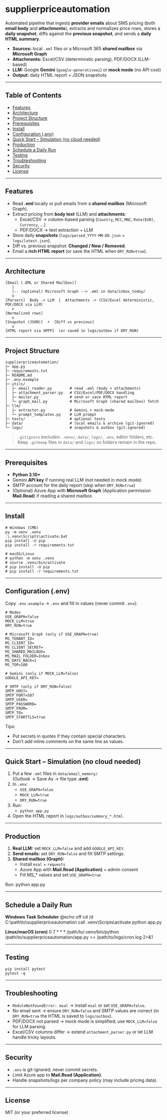 # supplierpriceautomation

Automated pipeline that ingests **provider emails** about SMS pricing (both **email body** and **attachments**), extracts and normalizes price rows, stores a **daily snapshot**, diffs against the **previous snapshot**, and sends a **daily HTML summary**.

- **Sources:** local `.eml` files or a Microsoft 365 **shared mailbox** via **Microsoft Graph**
- **Attachments:** Excel/CSV (deterministic parsing), PDF/DOCX (LLM-based)
- **LLM:** Google **Gemini** (`google-generativeai`) or **mock mode** (no API cost)
- **Output:** daily HTML report + JSON snapshots

---

## Table of Contents
- [Features](#features)
- [Architecture](#architecture)
- [Project Structure](#project-structure)
- [Prerequisites](#prerequisites)
- [Install](#install)
- [Configuration (.env)](#configuration-env)
- [Quick Start – Simulation (no cloud needed)](#quick-start--simulation-no-cloud-needed)
- [Production](#production)
- [Schedule a Daily Run](#schedule-a-daily-run)
- [Testing](#testing)
- [Troubleshooting](#troubleshooting)
- [Security](#security)
- [License](#license)

---

## Features
- Read **.eml** locally or pull emails from a **shared mailbox** (Microsoft Graph).
- Extract pricing from **body text** (LLM) and **attachments**:
  - Excel/CSV → column-based parsing (`Country`, `MCC`, `MNC`, `Rate(EUR)`, `Currency`, …)
  - PDF/DOCX → text extraction + LLM
- Store daily **snapshots** (`logs/parsed_YYYY-MM-DD.json` + `logs/latest.json`).
- Diff vs. previous snapshot: **Changed / New / Removed**.
- Email a **rich HTML report** (or save the HTML when `DRY_RUN=true`).

---

## Architecture
    [Email (.EML or Shared Mailbox)]
       |
       |-- (optional) Microsoft Graph --> .eml in data/inbox_today/
       v
    [Parsers]  Body -> LLM  |  Attachments -> (CSV/Excel deterministic, PDF/DOCX via LLM)
       v
    [Normalized rows]
       v
    [Snapshot (JSON)]  +  [Diff vs previous]
       v
    [HTML report via SMTP]  (or saved in logs/outbox if DRY_RUN)

---

## Project Structure
    supplierpriceautomation/
    ├─ app.py
    ├─ requirements.txt
    ├─ README.md
    ├─ .env.example
    ├─ utils/
    │  ├─ email_reader.py        # read .eml (body + attachments)
    │  ├─ attachment_parser.py   # CSV/Excel/PDF/DOCX handling
    │  ├─ mailer.py              # send or save HTML report
    │  └─ graph_mail.py          # Microsoft Graph (shared mailbox) fetch
    ├─ llm/
    │  ├─ extractor.py           # Gemini + mock-mode
    │  └─ prompt_templates.py    # LLM prompt
    ├─ tests/                    # optional tests
    ├─ data/                     # local emails & archive (git-ignored)
    └─ logs/                     # snapshots & outbox (git-ignored)

> `.gitignore` excludes: `.venv/`, `data/`, `logs/`, `.env`, editor folders, etc.  
> Keep `.gitkeep` files in `data/` and `logs/` so folders remain in the repo.

---

## Prerequisites
- **Python 3.10+**
- Gemini **API key** if running real LLM (not needed in mock mode)
- SMTP account for the daily report (skip when `DRY_RUN=true`)
- (Optional) Azure App with **Microsoft Graph** (Application permission **Mail.Read**) if reading a shared mailbox

---

## Install
    # Windows (CMD)
    py -m venv .venv
    .\.venv\Scripts\activate.bat
    pip install -U pip
    pip install -r requirements.txt

    # macOS/Linux
    # python -m venv .venv
    # source .venv/bin/activate
    # pip install -U pip
    # pip install -r requirements.txt

---

## Configuration (.env)
Copy `.env.example` → `.env` and fill in values (never commit `.env`):

    # Modes
    USE_GRAPH=false
    MOCK_LLM=true
    DRY_RUN=true

    # Microsoft Graph (only if USE_GRAPH=true)
    MS_TENANT_ID=
    MS_CLIENT_ID=
    MS_CLIENT_SECRET=
    MS_SHARED_MAILBOX=
    MS_MAIL_FOLDER=Inbox
    MS_DAYS_BACK=1
    MS_TOP=100

    # Gemini (only if MOCK_LLM=false)
    GOOGLE_API_KEY=

    # SMTP (only if DRY_RUN=false)
    SMTP_HOST=
    SMTP_PORT=587
    SMTP_USER=
    SMTP_PASSWORD=
    SMTP_FROM=
    SMTP_TO=
    SMTP_STARTTLS=true

Tips:
- Put secrets in quotes if they contain special characters.
- Don’t add inline comments on the same line as values.

---

## Quick Start – Simulation (no cloud needed)
1) Put a few `.eml` files in `data/email_memory/`  
   (Outlook → Save As → file type **.eml**)
2) In `.env`:
    - `USE_GRAPH=false`
    - `MOCK_LLM=true`
    - `DRY_RUN=true`
3) Run:
    - `python app.py`
4) Open the HTML report in `logs/outbox/summary_*.html`.

---

## Production
1) **Real LLM:** set `MOCK_LLM=false` and add `GOOGLE_API_KEY`.  
2) **Send emails:** set `DRY_RUN=false` and fill SMTP settings.  
3) **Shared mailbox (Graph):**
   - Install `msal` + `requests`
   - Azure App with **Mail.Read (Application)** + admin consent
   - Fill MS_* values and set `USE_GRAPH=true`

Run:
    python app.py

---

## Schedule a Daily Run
**Windows Task Scheduler**
    @echo off
    cd /d C:\path\to\supplierpriceautomation
    call .venv\Scripts\activate
    python app.py

**Linux/macOS (cron)**
    0 7 * * * /path/to/.venv/bin/python /path/to/supplierpriceautomation/app.py >> /path/to/logs/cron.log 2>&1

---

## Testing
    pip install pytest
    pytest -q

---

## Troubleshooting
- `ModuleNotFoundError: msal` → install `msal` or set `USE_GRAPH=false`.  
- No email sent → ensure `DRY_RUN=false` and SMTP values are correct (in `DRY_RUN=true` the HTML is saved to `logs/outbox`).  
- PDF/DOCX not parsed → mock mode is simplified; use `MOCK_LLM=false` for LLM parsing.  
- Excel/CSV columns differ → extend `attachment_parser.py` or let LLM handle tricky layouts.

---

## Security
- `.env` is git-ignored; never commit secrets.
- Limit Azure app to **Mail.Read (Application)**.
- Handle snapshots/logs per company policy (may include pricing data).

---

## License
MIT (or your preferred license)
